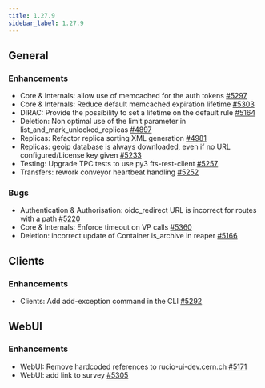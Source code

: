```yaml
---
title: 1.27.9
sidebar_label: 1.27.9
---
```


## General

### Enhancements

- Core & Internals: allow use of memcached for the auth tokens [#5297](https://github.com/rucio/rucio/issues/5297)
- Core & Internals: Reduce default memcached expiration lifetime [#5303](https://github.com/rucio/rucio/issues/5303)
- DIRAC: Provide the possibility to set a lifetime on the default rule [#5164](https://github.com/rucio/rucio/issues/5164)
- Deletion: Non optimal use of the limit parameter in list_and_mark_unlocked_replicas  [#4897](https://github.com/rucio/rucio/issues/4897)
- Replicas: Refactor replica sorting XML generation [#4981](https://github.com/rucio/rucio/issues/4981)
- Replicas: geoip database is always downloaded, even if no URL configured/License key given [#5233](https://github.com/rucio/rucio/issues/5233)
- Testing: Upgrade TPC tests to use py3 fts-rest-client [#5257](https://github.com/rucio/rucio/issues/5257)
- Transfers: rework conveyor heartbeat handling [#5252](https://github.com/rucio/rucio/issues/5252)

### Bugs

- Authentication & Authorisation: oidc_redirect URL is incorrect for routes with a path [#5220](https://github.com/rucio/rucio/issues/5220)
- Core & Internals: Enforce timeout on VP calls [#5360](https://github.com/rucio/rucio/issues/5360)
- Deletion: incorrect update of Container is_archive in reaper [#5166](https://github.com/rucio/rucio/issues/5166)

## Clients

### Enhancements

- Clients: Add add-exception command in the CLI [#5292](https://github.com/rucio/rucio/issues/5292)

## WebUI

### Enhancements

- WebUI: Remove hardcoded references to rucio-ui-dev.cern.ch [#5171](https://github.com/rucio/rucio/issues/5171)
- WebUI: add link to survey [#5305](https://github.com/rucio/rucio/issues/5305)